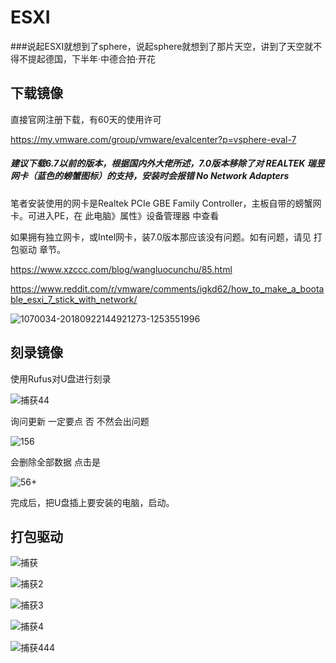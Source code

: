 # ESXI

###说起ESXI就想到了sphere，说起sphere就想到了那片天空，讲到了天空就不得不提起德国，下半年·中德合拍·开花

## 下载镜像

直接官网注册下载，有60天的使用许可

https://my.vmware.com/group/vmware/evalcenter?p=vsphere-eval-7

##### 建议下载6.7以前的版本，根据国内外大佬所述，7.0版本移除了对 REALTEK 瑞昱网卡（蓝色的螃蟹图标）的支持，安装时会报错 No Network Adapters

笔者安装使用的网卡是Realtek PCIe GBE Family Controller，主板自带的螃蟹网卡。可进入PE，在 此电脑》属性》设备管理器 中查看

如果拥有独立网卡，或Intel网卡，装7.0版本那应该没有问题。如有问题，请见 打包驱动 章节。

https://www.xzccc.com/blog/wangluocunchu/85.html

https://www.reddit.com/r/vmware/comments/igkd62/how_to_make_a_bootable_esxi_7_stick_with_network/

![1070034-20180922144921273-1253551996](https://user-images.githubusercontent.com/59044398/117921417-481cb400-b323-11eb-951b-4cb10d9e16c2.png)




## 刻录镜像

使用Rufus对U盘进行刻录 

![捕获44](https://user-images.githubusercontent.com/59044398/117921515-6edaea80-b323-11eb-96f6-cdde54aff37e.PNG)


询问更新 一定要点 否 不然会出问题

![156](https://user-images.githubusercontent.com/59044398/117921743-d729cc00-b323-11eb-9d28-714657e67075.PNG)


会删除全部数据 点击是

![56+](https://user-images.githubusercontent.com/59044398/117921746-dabd5300-b323-11eb-87a5-8185bd6fce64.PNG)


完成后，把U盘插上要安装的电脑，启动。

## 打包驱动







![捕获](https://user-images.githubusercontent.com/59044398/117919094-fa05b180-b31e-11eb-9f19-b2a6279f1d00.PNG)



![捕获2](https://user-images.githubusercontent.com/59044398/117919104-fe31cf00-b31e-11eb-9792-1749ef6b2f0b.PNG)



![捕获3](https://user-images.githubusercontent.com/59044398/117919108-00942900-b31f-11eb-822e-ab69012a7739.PNG)





![捕获4](https://user-images.githubusercontent.com/59044398/117919119-0427b000-b31f-11eb-9810-744d951e4e24.PNG)



![捕获444](https://user-images.githubusercontent.com/59044398/117919129-0722a080-b31f-11eb-8d49-63f368633f70.PNG)











